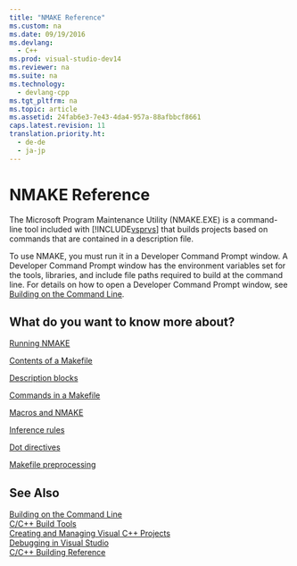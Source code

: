 ```yaml
---
title: "NMAKE Reference"
ms.custom: na
ms.date: 09/19/2016
ms.devlang: 
  - C++
ms.prod: visual-studio-dev14
ms.reviewer: na
ms.suite: na
ms.technology: 
  - devlang-cpp
ms.tgt_pltfrm: na
ms.topic: article
ms.assetid: 24fab6e3-7e43-4da4-957a-88afbbcf8661
caps.latest.revision: 11
translation.priority.ht: 
  - de-de
  - ja-jp
---
```

# NMAKE Reference
The Microsoft Program Maintenance Utility (NMAKE.EXE) is a command-line tool included with [!INCLUDE[vsprvs](../vs140/includes/vsprvs_md.md)] that builds projects based on commands that are contained in a description file.  
  
 To use NMAKE, you must run it in a Developer Command Prompt window. A Developer Command Prompt window has the environment variables set for the tools, libraries, and include file paths required to build at the command line. For details on how to open a Developer Command Prompt window, see [Building on the Command Line](../vs140/Building-on-the-Command-Line.md).  
  
## What do you want to know more about?  
 [Running NMAKE](../vs140/Running-NMAKE.md)  
  
 [Contents of a Makefile](../vs140/Contents-of-a-Makefile.md)  
  
 [Description blocks](../vs140/Description-Blocks.md)  
  
 [Commands in a Makefile](../vs140/Commands-in-a-Makefile.md)  
  
 [Macros and NMAKE](../vs140/Macros-and-NMAKE.md)  
  
 [Inference rules](../vs140/Inference-Rules.md)  
  
 [Dot directives](../vs140/Dot-Directives.md)  
  
 [Makefile preprocessing](../vs140/Makefile-Preprocessing.md)  
  
## See Also  
 [Building on the Command Line](../vs140/Building-on-the-Command-Line.md)   
 [C/C++ Build Tools](../vs140/C-C---Build-Tools.md)   
 [Creating and Managing Visual C++ Projects](../vs140/Creating-and-Managing-Visual-C---Projects.md)   
 [Debugging in Visual Studio](../vs140/Debugging-in-Visual-Studio.md)   
 [C/C++ Building Reference](../vs140/C-C---Building-Reference.md)
